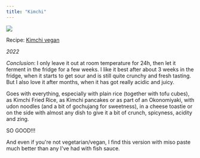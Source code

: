 ```yaml
---
title: "Kimchi"
---
```


![](projects/attachments/Kimchi.jpeg)


Recipe: [Kimchi vegan](projects/fermentation/Vegetable%20recipes.md#Kimchi%20vegan)

_2022_

_Conclusion_: I only leave it out at room temperature for 24h, then let it ferment in the fridge for a few weeks. I like it best after about 3 weeks in the fridge, when it starts to get sour and is still quite crunchy and fresh tasting. But I also love it after months, when it has got really acidic and juicy. 

Goes with everything, especially with plain rice (together with tofu cubes), as Kimchi Fried Rice, as Kimchi pancakes or as part of an Okonomiyaki, with udon noodles (and a bit of gochujang for sweetness), in a cheese toastie or on the side with almost any dish to give it a bit of crunch, spicyness, acidity and zing.

SO GOOD!!! 

And even if you're not vegetarian/vegan, I find this version with miso paste much better than any I've had with fish sauce.